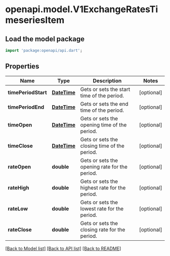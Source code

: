 # openapi.model.V1ExchangeRatesTimeseriesItem

## Load the model package
```dart
import 'package:openapi/api.dart';
```

## Properties
Name | Type | Description | Notes
------------ | ------------- | ------------- | -------------
**timePeriodStart** | [**DateTime**](DateTime.md) | Gets or sets the start time of the period. | [optional] 
**timePeriodEnd** | [**DateTime**](DateTime.md) | Gets or sets the end time of the period. | [optional] 
**timeOpen** | [**DateTime**](DateTime.md) | Gets or sets the opening time of the period. | [optional] 
**timeClose** | [**DateTime**](DateTime.md) | Gets or sets the closing time of the period. | [optional] 
**rateOpen** | **double** | Gets or sets the opening rate for the period. | [optional] 
**rateHigh** | **double** | Gets or sets the highest rate for the period. | [optional] 
**rateLow** | **double** | Gets or sets the lowest rate for the period. | [optional] 
**rateClose** | **double** | Gets or sets the closing rate for the period. | [optional] 

[[Back to Model list]](../README.md#documentation-for-models) [[Back to API list]](../README.md#documentation-for-api-endpoints) [[Back to README]](../README.md)


